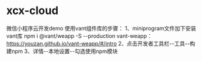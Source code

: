# xcx-cloud
微信小程序云开发demo
使用vant组件库的步骤：
1、miniprogram文件加下安装vant库
npm i @vant/weapp -S --production
vant-weapp：https://youzan.github.io/vant-weapp/#/intro
2、点击开发者工具栏--工具--构建npm
3、详情--本地设置--勾选使用npm模块
